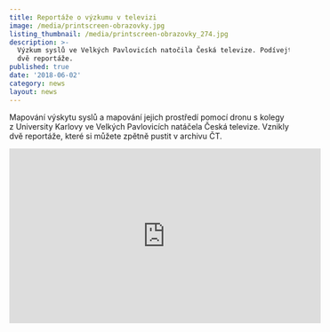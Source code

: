 ```yaml
---
title: Reportáže o výzkumu v televizi
image: /media/printscreen-obrazovky.jpg
listing_thumbnail: /media/printscreen-obrazovky_274.jpg
description: >-
  Výzkum syslů ve Velkých Pavlovicích natočila Česká televize. Podívejte se na
  dvě reportáže.
published: true
date: '2018-06-02'
category: news
layout: news
---
```

Mapování výskytu syslů a mapování jejich prostředí pomocí dronu s kolegy z University Karlovy ve Velkých Pavlovicích natáčela Česká televize. Vznikly dvě reportáže, které si můžete zpětně pustit v archivu ČT.

<iframe width="560" height="315" src="http://www.ceskatelevize.cz/ivysilani/1096902795-studio-6/218411010110531-studio-6-ii" frameborder="0" allow="autoplay; encrypted-media" allowfullscreen=""></iframe>
